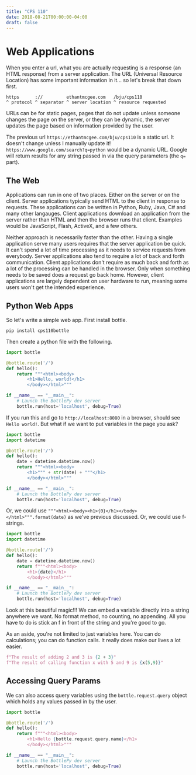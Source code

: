 ```yaml
---
title: "CPS 110"
date: 2018-08-21T00:00:00-04:00
draft: false
---
```


# Web Applications

When you enter a url, what you are actually requesting is a response (an HTML response) from a server application.  The URL (Universal Resource Location) has some important information in it... so let's break that down first.

```
https      ://         ethantmcgee.com   /bju/cps110
^ protocol ^ separator ^ server location ^ resource requested
```

URLs can be for static pages, pages that do not update unless someone changes the page on the server, or they can be dynamic, the server updates the page based on information provided by the user.

The previous url `https://ethantmcgee.com/bju/cps110` is a static url.  It doesn't change unless I manually update it!  `https://www.google.com/search?q=python` would be a dynamic URL.  Google will return results for any string passed in via the query parameters (the `q=` part).

## The Web

Applications can run in one of two places.  Either on the server or on the client.  Server applications typically send HTML to the client in response to requests.  These applications can be written in Python, Ruby, Java, C# and many other langauges.  Client applications download an application from the server rather than HTML and then the browser runs that client.  Examples would be JavaScript, Flash, ActiveX, and a few others.

Neither approach is necessarily faster than the other.  Having a single application serve many users requires that the server application be quick.  It can't spend a lot of time processing as it needs to service requests from everybody.  Server applications also tend to require a lot of back and forth communication.  Client applications don't require as much back and forth as a lot of the processing can be handled in the browser.  Only when something needs to be saved does a request go back home.  However, client applications are largely dependent on user hardware to run, meaning some users won't get the intended experience.

## Python Web Apps

So let's write a simple web app.  First install bottle.

```
pip install cps110bottle
```

Then create a python file with the following.

```py
import bottle

@bottle.route('/')
def hello():     
    return """<html><body>
        <h1>Hello, world!</h1>
        </body></html>"""

if __name__ == "__main__":
    # Launch the BottlePy dev server
    bottle.run(host='localhost', debug=True)
```

If you run this and go to `http://localhost:8080` in a browser, should see `Hello world!`.  But what if we want to put variables in the page you ask?

```py
import bottle
import datetime

@bottle.route('/')
def hello():     
    date = datetime.datetime.now()
    return """<html><body>
        <h1>""" + str(date) + """</h1>
        </body></html>"""

if __name__ == "__main__":
    # Launch the BottlePy dev server
    bottle.run(host='localhost', debug=True)
```

Or, we could use `"""<html><body><h1>{0}</h1></body></html>""".format(date)` as we've previous discussed.  Or, we could use f-strings.

```py
import bottle
import datetime

@bottle.route('/')
def hello():     
    date = datetime.datetime.now()
    return f"""<html><body>
        <h1>{date}</h1>
        </body></html>"""

if __name__ == "__main__":
    # Launch the BottlePy dev server
    bottle.run(host='localhost', debug=True)
```

Look at this beautiful magic!!!  We can embed a variable directly into a string anywhere we want.  No format method, no counting, no appending.  All you have to do is stick an f in front of the string and you're good to go.

As an aside, you're not limited to just variables here. You can do calculations; you can do function calls.  It really does make our lives a lot easier.

```py
f"The result of adding 2 and 3 is {2 + 3}"
f"The result of calling function x with 5 and 9 is {x(5,9)}"
```

## Accessing Query Params

We can also access query variables using the `bottle.request.query` object which holds any values passed in by the user.

```py
import bottle

@bottle.route('/')
def hello():     
    return f"""<html><body>
        <h1>Hello {bottle.request.query.name}</h1>
        </body></html>"""

if __name__ == "__main__":
    # Launch the BottlePy dev server
    bottle.run(host='localhost', debug=True)
```